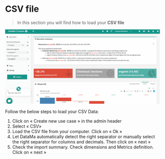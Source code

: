 # CSV file

> In this section you will find how to load your **CSV file**

![csv_gif](images/Load-CSV-Compare_GIF2.gif)

Follow the below steps to load your CSV Data:

1. Click on « Create new use case » in the admin header
2. Select « CSV»
3. Load the CSV file from your computer. Click on « Ok »
4. Let DataMa automatically detect the right separator or manually select the right separator for columns and decimals. Then click on « next »
5. Check the import summary. Check dimensions and Metrics definition. Click on « next »

